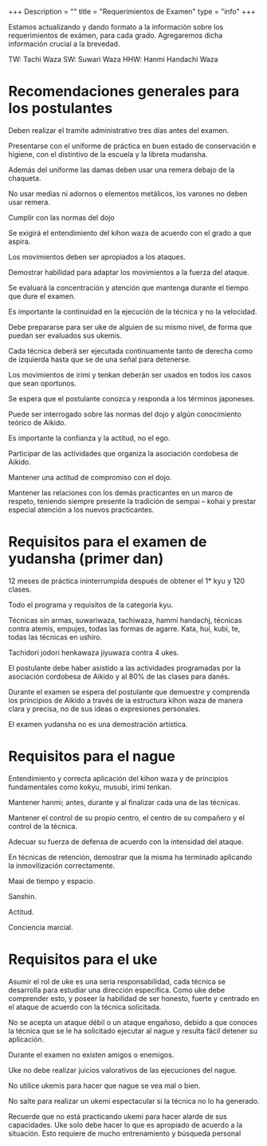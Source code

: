 +++
Description = ""
title = "Requerimientos de Examen"
type = "info"
+++

Estamos actualizando y dando formato a la información sobre los requerimientos de exámen, para cada grado. Agregaremos dicha información crucial a la brevedad.

TW: Tachi Waza
SW: Suwari Waza
HHW: Hanmi Handachi Waza


Recomendaciones generales para los postulantes
==============================================

Deben realizar el tramite administrativo tres días antes del examen.

Presentarse con el uniforme de práctica en buen estado de conservación e higiene, con el distintivo de la escuela y la libreta mudansha.

Además del uniforme las damas deben usar una remera debajo de la chaqueta.

No usar medias ni adornos o elementos metálicos, los varones no deben usar remera.

Cumplir con las normas del dojo

Se exigirá el entendimiento del kihon waza de acuerdo con el grado a que aspira.

Los movimientos deben ser apropiados a los ataques.

Demostrar habilidad para adaptar los movimientos a la fuerza del ataque.

Se evaluará la concentración y atención que mantenga durante el tiempo que dure el examen.

Es importante la continuidad en la ejecución de la técnica y no la velocidad.

Debe prepararse para ser uke de alguien de su mismo nivel, de forma que puedan ser evaluados sus ukemis.

Cada técnica deberá ser ejecutada continuamente tanto de derecha como de izquierda hasta que se de una señal para detenerse.

Los movimientos de irimi y tenkan deberán ser usados en todos los casos que sean oportunos.

Se espera que el postulante conozca y responda a los términos japoneses.

Puede ser interrogado sobre las normas del dojo y algún conocimiento teórico de Aikido.

Es importante la confianza y la actitud, no el ego.

Participar de las actividades que organiza la asociación cordobesa de Aikido.

Mantener una actitud de compromiso con el dojo.

Mantener las relaciones con los demás practicantes en un marco de respeto, teniendo siempre presente la tradición de sempai – kohai y prestar especial atención a los nuevos practicantes.


Requisitos para el examen de yudansha (primer dan)
==================================================

12 meses de práctica ininterrumpida después de obtener el 1* kyu y 120 clases.

Todo el programa y requisitos de la categoría kyu.

Técnicas sin armas, suwariwaza, tachiwaza, hammi handachj, técnicas contra atemis, empujes, todas las formas de agarre. Kata, huí, kubi, te, todas las técnicas en ushiro.

Tachidori jodori henkawaza jiyuwaza contra 4 ukes.

El postulante debe haber asistido a las actividades programadas por la asociación cordobesa de Aikido y al 80% de las clases para danés.

Durante el examen se espera del postulante que demuestre y comprenda los principios de Aikido a través de ia estructura kihon waza de manera clara y precisa, no de sus ideas o expresiones personales.

El examen yudansha no es una demostración artística.


Requisitos para el nague
========================

Entendimiento y correcta aplicación del kihon waza y de principios fundamentales como kokyu, musubi, irimi tenkan.

Mantener hanmi; antes, durante y al finalizar cada una de las técnicas.

Mantener el control de su propio centro, el centro de su compañero y el control de la técnica.

Adecuar su fuerza de defensa de acuerdo con la intensidad del ataque.

En técnicas de retención, demostrar que la misma ha terminado aplicando la inmovilización correctamente.

Maai de tiempo y espacio.

Sanshin.

Actitud.

Conciencia marcial.


Requisitos para el uke
======================

Asumir el rol de uke es una seria responsabilidad, cada técnica se desarrolla para estudiar una dirección específica. Como uke debe comprender esto, y poseer la habilidad de ser honesto, fuerte y centrado en el ataque de acuerdo con la técnica solicitada.

No se acepta un ataque débil o un ataque engañoso, debido a que conoces la técnica que se le ha solicitado ejecutar al nague y resulta fácil detener su aplicación.

Durante el examen no existen amigos o enemigos.

Uke no debe realizar juicios valorativos de las ejecuciones del nague.

No utilice ukemis para hacer que nague se vea mal o bien.

No salte para realizar un ukemi espectacular si la técnica no lo ha generado.

Recuerde que no está practicando ukemi para hacer alarde de sus capacidades. Uke solo debe hacer lo que es apropiado de acuerdo a la situación. Esto requiere de mucho entrenamiento y búsqueda personal

